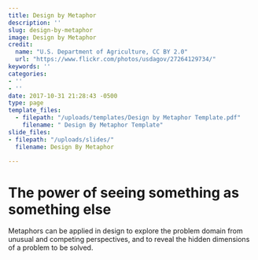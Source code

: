 ```yaml
---
title: Design by Metaphor
description: ''
slug: design-by-metaphor
image: Design by Metaphor
credit:
  name: "U.S. Department of Agriculture, CC BY 2.0"
  url: "https://www.flickr.com/photos/usdagov/27264129734/"
keywords: ''
categories:
- ''
- ''
date: 2017-10-31 21:28:43 -0500
type: page
template_files:
  - filepath: "/uploads/templates/Design by Metaphor Template.pdf"
    filename: " Design By Metaphor Template"
slide_files:
- filepath: "/uploads/slides/"
  filename: Design By Metaphor

---
```

# The power of seeing something as something else

Metaphors can be applied in design to explore the problem domain from unusual and competing perspectives, and to reveal the hidden dimensions of a problem to be solved.
